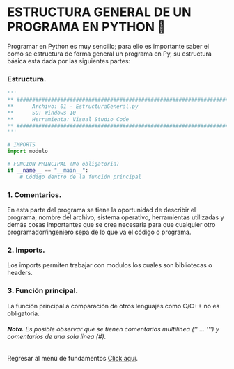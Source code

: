 # ESTRUCTURA GENERAL DE UN PROGRAMA EN PYTHON :snake:
Programar en Python es muy sencillo; para ello es importante saber el como se estructura de forma general un programa en Py, su estructura básica esta dada por las siguientes partes:

### Estructura.
```py
'''
** #########################################################################################
**      Archivo: 01 - EstructuraGeneral.py
**      SO: Windows 10
**      Herramienta: Visual Studio Code
** #########################################################################################
'''

# IMPORTS
import modulo

# FUNCION PRINCIPAL (No obligatoria)
if __name__ == "__main__":
    # Código dentro de la función principal
```

### 1. Comentarios.
En esta parte del programa se tiene la oportunidad de describir el programa; nombre del archivo, sistema operativo, herramientas utilizadas y demás cosas importantes que se crea necesaria para que cualquier otro programador/ingeniero sepa de lo que va el código o programa.

### 2. Imports.
Los imports permiten trabajar con modulos los cuales son bibliotecas o headers.

### 3. Función principal.
La función principal a comparación de otros lenguajes como C/C++ no es obligatoria.

###### <b><i>Nota.</i></b> Es posible observar que se tienen comentarios multilinea ('' ... ''') y comentarios de una sola linea (#).

Regresar al menú de fundamentos <a href="../01 - FundamentosDeProgramacion/00 - Fundamentos.md">Click aquí</a>.
